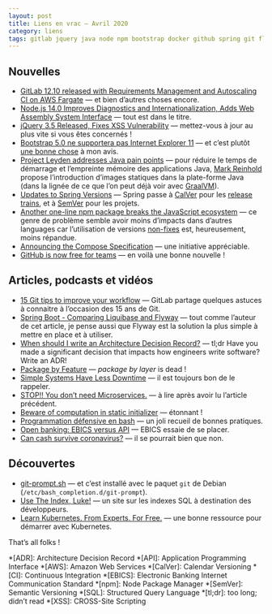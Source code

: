 ```yaml
---
layout: post
title: Liens en vrac — Avril 2020
category: liens
tags: gitlab jquery java node npm bootstrap docker github spring git flyway liquibase adr bash ebics banking sql kubernetes
---
```


## Nouvelles
* [GitLab 12.10 released with Requirements Management and Autoscaling CI on AWS Fargate](https://about.gitlab.com/releases/2020/04/22/gitlab-12-10-released/)
  — et bien d’autres choses encore.
* [Node.js 14.0 Improves Diagnostics and Internationalization, Adds Web Assembly System Interface](https://www.infoq.com/news/2020/04/node-js-14-release/)
  — tout est dans le titre.
* [jQuery 3.5 Released, Fixes XSS Vulnerability](https://www.infoq.com/news/2020/04/jquery-35-xss-vulnerability-fix/)
  — mettez-vous à jour au plus vite si vous êtes concernés !
* [Bootstrap 5.0 ne supportera pas Internet Explorer 11](https://www.programmez.com/actualites/bootstrap-50-ne-supportera-pas-internet-explorer-11-30444)
  — et c’est plutôt [une bonne chose](https://techcommunity.microsoft.com/t5/windows-it-pro-blog/the-perils-of-using-internet-explorer-as-your-default-browser/ba-p/331732)
    à mon avis. 
* [Project Leyden addresses Java pain points](https://www.infoworld.com/article/3540709/project-leyden-addresses-java-pain-points.html)
  — pour réduire le temps de démarrage et l’empreinte mémoire des applications Java,
    [Mark Reinhold](https://twitter.com/mreinhold) propose l’introduction d’images statiques dans la
    plate-forme Java (dans la lignée de ce que l’on peut déjà voir avec [GraalVM](https://www.graalvm.org/)).
* [Updates to Spring Versions](https://spring.io/blog/2020/04/30/updates-to-spring-versions)
  — Spring passe à [CalVer](https://calver.org/) pour les [release trains](https://en.wikipedia.org/wiki/Software_versioning#Release_train),
    et à [SemVer](https://semver.org/) pour les projets.
* [Another one-line npm package breaks the JavaScript ecosystem](https://www.zdnet.com/article/another-one-line-npm-package-breaks-the-javascript-ecosystem/)
  — ce genre de problème semble avoir moins d’impacts dans d’autres languages car l’utilisation de
    versions [non-fixes](https://docs.npmjs.com/about-semantic-versioning#using-semantic-versioning-to-specify-update-types-your-package-can-accept)
    est, heureusement, moins répandue.
* [Announcing the Compose Specification](https://www.docker.com/blog/announcing-the-compose-specification/)
  — une initiative appréciable.
* [GitHub is now free for teams](https://github.blog/2020-04-14-github-is-now-free-for-teams/)
  — en voilà une bonne nouvelle !

## Articles, podcasts et vidéos
* [15 Git tips to improve your workflow](https://about.gitlab.com/blog/2020/04/07/15-git-tips-improve-workflow/)
  — GitLab partage quelques astuces à connaitre à l’occasion des 15 ans de Git.
* [Spring Boot - Comparing Liquibase and Flyway](https://4lex.nz/2020/04/spring-boot-database-migrations)
  — tout comme l’auteur de cet article, je pense aussi que Flyway est la solution la plus simple à
    mettre en place et à utiliser.
* [When should I write an Architecture Decision Record?](https://labs.spotify.com/2020/04/14/when-should-i-write-an-architecture-decision-record/)
  — tl;dr Have you made a significant decision that impacts how engineers write software? Write an
    ADR!
* [Package by Feature](https://phauer.com/2020/package-by-feature/)
  — _package by layer_ is dead !
* [Simple Systems Have Less Downtime](https://www.gkogan.co/blog/simple-systems/?r=0)
  — il est toujours bon de le rappeler.
* [STOP!! You don’t need Microservices.](https://medium.com/swlh/stop-you-dont-need-microservices-dc732d70b3e0)
  — à lire après avoir lu l’article précédent.
* [Beware of computation in static initializer](https://pangin.pro/posts/computation-in-static-initializer)
  — étonnant !
* [Programmation défensive en bash](https://blog.seboss666.info/2020/04/programmation-defensive-en-bash/)
  — un joli recueil de bonnes pratiques.
* [Open banking: EBICS versus API](https://www.ebicsblog.com/2020/04/open-banking-ebics-versus-api.html)
  — EBICS essaie de se placer.
* [Can cash survive coronavirus?](https://www.thersa.org/discover/publications-and-articles/rsa-blogs/2020/04/cash-survive-coronavirus)
  — il se pourrait bien que non.

## Découvertes
* [git-prompt.sh](https://github.com/git/git/blob/master/contrib/completion/git-prompt.sh)
  — et c’est installé avec le paquet `git` de Debian (`/etc/bash_completion.d/git-prompt`).
* [Use The Index, Luke!](https://use-the-index-luke.com/)
  — un site sur les indexes SQL à destination des développeurs.
* [Learn Kubernetes. From Experts. For Free.](https://kube.academy/)
  — une bonne ressource pour démarrer avec Kubernetes.

That’s all folks !

*[ADR]: Architecture Decision Record
*[API]: Application Programming Interface
*[AWS]: Amazon Web Services
*[CalVer]: Calendar Versioning
*[CI]: Continuous Integration
*[EBICS]: Electronic Banking Internet Communication Standard
*[npm]: Node Package Manager
*[SemVer]: Semantic Versioning
*[SQL]: Structured Query Language
*[tl;dr]: too long; didn’t read
*[XSS]: CROSS-Site Scripting
